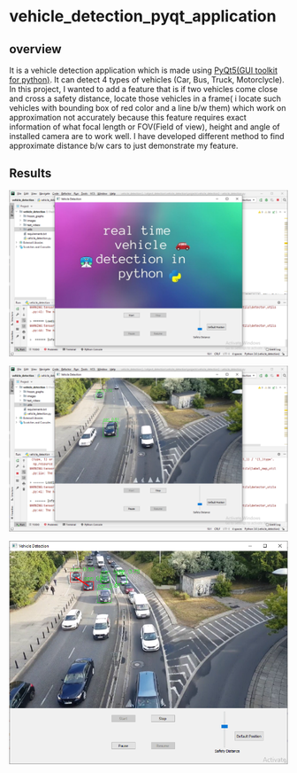 
# vehicle_detection_pyqt_application

## overview
It is a vehicle detection application which is made using [PyQt5(GUI toolkit for python)](https://www.riverbankcomputing.com/software/pyqt/). It can detect 4 types of vehicles (Car, Bus, Truck, Motorclycle). In this project, I wanted to add a feature that is if two vehicles come close and cross a safety distance, locate those vehicles in a frame( i locate such vehicles with bounding box of red color and a line b/w them) which work on approximation not accurately because this feature requires exact information of what focal length or FOV(Field of view), height and angle of installed camera are to work well. I have developed different method to find approximate distance b/w cars to just demonstrate my feature.

## Results
<p align="center">
<img src="results/screenshot1.PNG" >
</p>
<img src="results/screenshot2.PNG" >
<p align="center">
<img src="results/screenshot3.PNG" >
</p>
